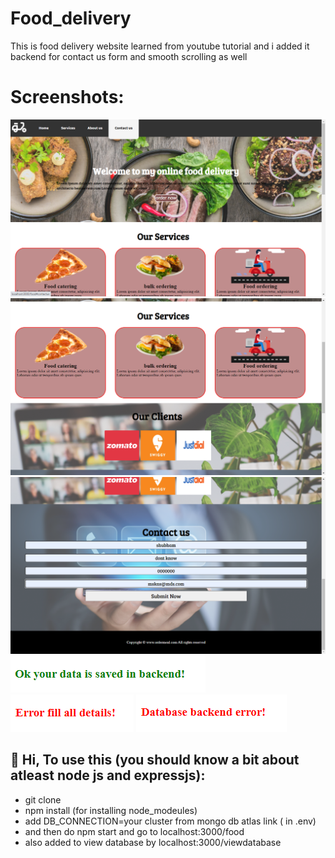 # Food_delivery

This is food delivery website learned from youtube tutorial and i added it backend for contact us form and smooth scrolling as well 

# Screenshots:
![Demo](img/abc.png)
![Demo](img/abc2.png)
![Demo](img/abc3.png)
![Demo](img/abc4.png)
![Demo](img/abc5.png)
![Demo](img/abc6.png)

## 👋 Hi, To use this (you should know a bit about atleast node js and expressjs):
- git clone
- npm install (for installing node_modeules)
- add DB_CONNECTION=your cluster from mongo db atlas link  ( in .env)
- and then do npm start and go to localhost:3000/food
- also added to view database  by localhost:3000/viewdatabase

